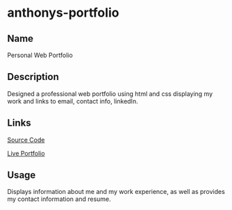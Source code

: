 # anthonys-portfolio

## Name
Personal Web Portfolio


## Description
Designed a professional web portfolio using html and css displaying my work and links to email, contact info, linkedIn.


## Links
[Source Code](https://github.com/acarr13/anthonys-portfolio)


[Live Portfolio](https://acarr13.github.io/anthonys-portfolio/)


## Usage
Displays information about me and my work experience, as well as provides my contact information and resume.


